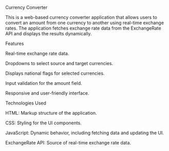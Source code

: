 Currency Converter

This is a web-based currency converter application that allows users to convert an amount from one currency to another using real-time exchange rates. The application fetches exchange rate data from the ExchangeRate API and displays the results dynamically.

Features

Real-time exchange rate data.

Dropdowns to select source and target currencies.

Displays national flags for selected currencies.

Input validation for the amount field.

Responsive and user-friendly interface.

Technologies Used

HTML: Markup structure of the application.

CSS: Styling for the UI components.

JavaScript: Dynamic behavior, including fetching data and updating the UI.

ExchangeRate API: Source of real-time exchange rate data.
